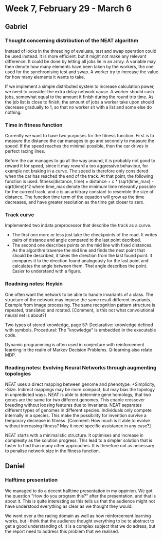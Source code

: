# Week 7, February 29 - March 6


## Gabriel

### Thought concerning distribution of the NEAT algorithm
Instead of locks in the threading of evaluate, test and swap operation could be used instead. It is more efficient, but it might not make any relevant difference. It could be done by letting all jobs lie in an array. A variable may then denote how many elements have been taken by the workers, the one used for the synchronising test and swap. A worker try to increase the value for how many elements it wants to take.

If we implement a simple distributed system to increase calculation power, we need to consider the extra delay network cause. A worker should cash jobs, somewhat equal to the amount it finish during the round trip time. As the job list is close to finish, the amount of jobs a worker take upon should decrease gradually to 1, so that no worker sit with a list and some else do nothing. 


### Time in fitness function
Currently we want to have two purposes for the fitness function. First is to measure the distance the car manages to go and secondly to measure the speed. If the speed reaches the minimal possible, then the car drives in perfect racing lines.

Before the car manages to go all the way around, it is probably not good to reward it for speed, since it may reward a too aggressive behaviour, for example not braking in a curve. The speed is therefore only considered when the car has reached the end of the track. At that point, the following function is used:
fitness(distance, time) = distance + c * (sqrt(time_max) - sqrt(time))^2
where time_max denote the minimum time relevantly possible for the current track, and c is an arbitrary constant to resemble the size of distance. The function time term of the equation will grow as the time decreases, and have greater resolution as the time get closer to zero.


### Track curve
Implemented two indata preprocessor that describe the track as a curve. 
 - The first one more or less just take the checkpoints of the road. It writes pairs of distance and angle compared to the last point decribed.
 - The second one describes points on the mid line with fixed distances. As the algorithm traverse the mid line and finds the next point that should be described, it takes the direction from the last found point. It compares it to the direction found analogously for the last point and calculates the angle between them. That angle describes the point. Easier to understand with a figure.

### Readning notes: Heykin
One often want the network to be able to handle invariants of a class. The structure of the network may impose the same result different invariants. Example from image processing. The same recognition pattern structure is repeated, translated and rotated. [Comment, is this not what convolutional neural net is about?]

Two types of stored knowledge, page 57: Declarative: knowledge defined with symbols. Procedural: The "knowledge" is embedded in the executable code.

Dynamic programming is often used in conjecture with reinforcement learning in the realm of Markov Decision Problems. Q-learning also relate MDP.
  
### Reading notes: Evolving Neural Networks through augmenting topologies
NEAT uses a direct mapping between genome and phenotype. +Simplicity, -Size. Indirect mappings may be more compact, but may bias the topology in unpredicted ways. 
NEAT is able to determine gene homology, that two genes are the same for two different genomes. This enable crossover breeding without loosing features due to invariants.
NEAT separates different types of genomes in different species. Individuals only compete internally in a species. This make the possibility for invention survive a temporary decrease in fitness. [Comment: How much is it able to evolve without increasing fitness? May it need specific assistance in any case?]

NEAT starts with a minimalistic structure. It optimises and increase in complexity as the solution progress. This lead to a simpler solution that is faster to find than many other approaches. It is therefore not as necessary to penalise network size in the fitness function.


## Daniel

### Halftime presentation

We managed to do a decent halftime presentation in my oppinion. We got the question "How do you program this?" after the presentation, and that is about it. This is quite interesting as this tells us that the audience might not have understood everything as clear as we thought they would. 


We went over a the racing domain as well as how reinforcement learning works, but I think that the audience thought everything to be to abstract to get a good understanding of. It is a complex subject that we do adress, but the report need to address this problem that we realised.